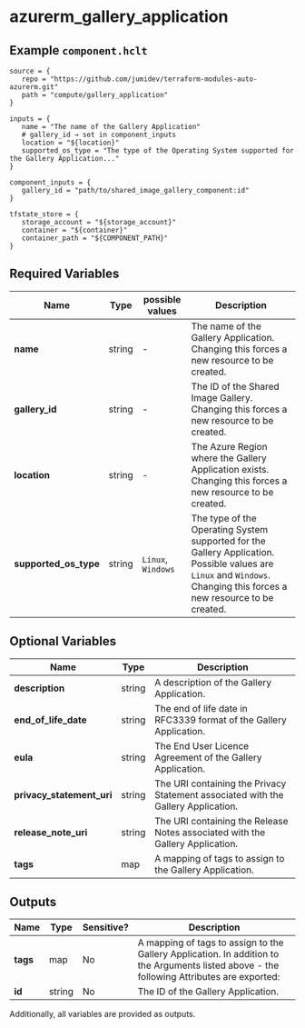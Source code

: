 # azurerm_gallery_application



## Example `component.hclt`

```hcl
source = {
   repo = "https://github.com/jumidev/terraform-modules-auto-azurerm.git"   
   path = "compute/gallery_application"   
}

inputs = {
   name = "The name of the Gallery Application"   
   # gallery_id → set in component_inputs
   location = "${location}"   
   supported_os_type = "The type of the Operating System supported for the Gallery Application..."   
}

component_inputs = {
   gallery_id = "path/to/shared_image_gallery_component:id"   
}

tfstate_store = {
   storage_account = "${storage_account}"   
   container = "${container}"   
   container_path = "${COMPONENT_PATH}"   
}

```

## Required Variables

| Name | Type |  possible values |  Description |
| ---- | --------- |  ----------- | ----------- |
| **name** | string |  -  |  The name of the Gallery Application. Changing this forces a new resource to be created. | 
| **gallery_id** | string |  -  |  The ID of the Shared Image Gallery. Changing this forces a new resource to be created. | 
| **location** | string |  -  |  The Azure Region where the Gallery Application exists. Changing this forces a new resource to be created. | 
| **supported_os_type** | string |  `Linux`, `Windows`  |  The type of the Operating System supported for the Gallery Application. Possible values are `Linux` and `Windows`. Changing this forces a new resource to be created. | 

## Optional Variables

| Name | Type |  Description |
| ---- | --------- |  ----------- |
| **description** | string |  A description of the Gallery Application. | 
| **end_of_life_date** | string |  The end of life date in RFC3339 format of the Gallery Application. | 
| **eula** | string |  The End User Licence Agreement of the Gallery Application. | 
| **privacy_statement_uri** | string |  The URI containing the Privacy Statement associated with the Gallery Application. | 
| **release_note_uri** | string |  The URI containing the Release Notes associated with the Gallery Application. | 
| **tags** | map |  A mapping of tags to assign to the Gallery Application. | 



## Outputs

| Name | Type | Sensitive? | Description |
| ---- | ---- | --------- | --------- |
| **tags** | map | No  | A mapping of tags to assign to the Gallery Application. In addition to the Arguments listed above - the following Attributes are exported: | 
| **id** | string | No  | The ID of the Gallery Application. | 

Additionally, all variables are provided as outputs.
